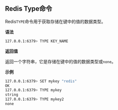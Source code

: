 ## Redis Type命令

Redis`TYPE`命令用于获取存储在键中的值的数据类型。

**语法**

```bash
127.0.0.1:6379> TYPE KEY_NAME
```

**返回值**

返回一个字符串，它是存储在键中的值的数据类型或`none`。

**示例**

```bash
127.0.0.1:6379> SET mykey "redis"
OK
127.0.0.1:6379> TYPE mykey
string
127.0.0.1:6379> TYPE mykey2
none
```
